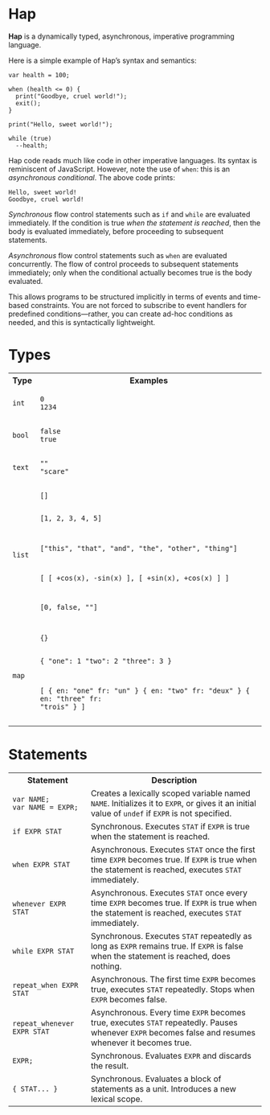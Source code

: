 # Hap

**Hap** is a dynamically typed, asynchronous, imperative programming language.

Here is a simple example of Hap&rsquo;s syntax and semantics:

```
var health = 100;

when (health <= 0) {
  print("Goodbye, cruel world!");
  exit();
}

print("Hello, sweet world!");

while (true)
  --health;
```

Hap code reads much like code in other imperative languages. Its syntax is reminiscent of JavaScript. However, note the use of `when`: this is an *asynchronous conditional*. The above code prints:

```
Hello, sweet world!
Goodbye, cruel world!
```

*Synchronous* flow control statements such as `if` and `while` are evaluated immediately. If the condition is true *when the statement is reached*, then the body is evaluated immediately, before proceeding to subsequent statements.

*Asynchronous* flow control statements such as `when` are evaluated concurrently. The flow of control proceeds to subsequent statements immediately; only when the conditional actually becomes true is the body evaluated.

This allows programs to be structured implicitly in terms of events and time-based constraints. You are not forced to subscribe to event handlers for predefined conditions&mdash;rather, you can create ad-hoc conditions as needed, and this is syntactically lightweight.

# Types

<table>
<tr><th>Type</th><th>Examples</th></tr>
<tr>
<td><code>int</code></td>
<td><pre><code>0
1234</code></pre></td>
</tr>
<tr>
<td><code>bool</code></td>
<td><pre><code>false
true</code></pre></td>
</tr>
<tr>
<td><code>text</code></td>
<td><pre><code>""
"scare"</code></pre></td>
</tr>
<tr>
<td><code>list</code></td>
<td><pre><code>[]

[1, 2, 3, 4, 5]

["this", "that", "and", "the", "other", "thing"]

[ [ +cos(x), -sin(x) ],
  [ +sin(x), +cos(x) ] ]

[0, false, ""]</code></pre></td>
</tr>
<tr>
<td><code>map</code></td>
<td><pre><code>{}

{ "one": 1  "two": 2  "three": 3 }

[ { en: "one"    fr: "un"    }
  { en: "two"    fr: "deux"  }
  { en: "three"  fr: "trois" } ]</code></pre></td>
</tr>
</table>

# Statements

<table>
<tr><th>Statement</th><th>Description</th></tr>
<tr>
<td><pre><code>var NAME;
var NAME = EXPR;</code></pre></td>
<td>Creates a lexically scoped variable named <code>NAME</code>. Initializes it to <code>EXPR</code>, or gives it an initial value of <code>undef</code> if <code>EXPR</code> is not specified.</td>
</tr>
<tr>
<td><code>if EXPR STAT</code></td>
<td>Synchronous. Executes <code>STAT</code> if <code>EXPR</code> is true when the statement is reached.</td>
</tr>
<tr>
<td><code>when EXPR STAT</code></td>
<td>Asynchronous. Executes <code>STAT</code> once the first time <code>EXPR</code> becomes true. If <code>EXPR</code> is true when the statement is reached, executes <code>STAT</code> immediately.</td>
</tr>
<tr>
<td><code>whenever EXPR STAT</code></td>
<td>Asynchronous. Executes <code>STAT</code> once every time <code>EXPR</code> becomes true. If <code>EXPR</code> is true when the statement is reached, executes <code>STAT</code> immediately.</td>
</tr>
<tr>
<td><code>while EXPR STAT</code></td>
<td>Synchronous. Executes <code>STAT</code> repeatedly as long as <code>EXPR</code> remains true. If <code>EXPR</code> is false when the statement is reached, does nothing.</td>
</tr>
<tr>
<td><code>repeat_when EXPR STAT</code></td>
<td>Asynchronous. The first time <code>EXPR</code> becomes true, executes <code>STAT</code> repeatedly. Stops when <code>EXPR</code> becomes false.</td>
</tr>
<tr>
<td><code>repeat_whenever EXPR STAT</code></td>
<td>Asynchronous. Every time <code>EXPR</code> becomes true, executes <code>STAT</code> repeatedly. Pauses whenever <code>EXPR</code> becomes false and resumes whenever it becomes true.</td>
</tr>
<tr>
<td><code>EXPR;</code></td>
<td>Synchronous. Evaluates <code>EXPR</code> and discards the result.</td>
</tr>
<tr>
<td><code>{ STAT... }</code></td>
<td>Synchronous. Evaluates a block of statements as a unit. Introduces a new lexical scope.</td>
</tr>
</table>
